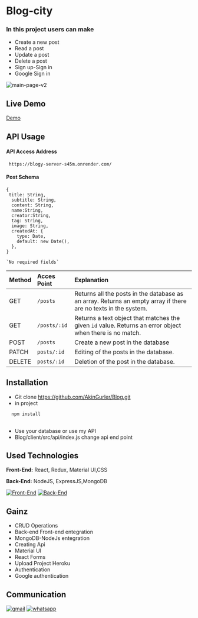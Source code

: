 # Blog-city
### In this project users can make
* Create a new post
* Read a post
* Update a post
* Delete a post
* Sign up-Sign in 
* Google Sign in

![main-page-v2](https://user-images.githubusercontent.com/99674716/189086353-fd0d9e75-fca3-4991-8fd2-672167d40dc8.png)

## Live Demo
[Demo](https://blogyfront-end.netlify.app/)

## API Usage

#### API Access Address

```
 https://blogy-server-s45m.onrender.com/
```
#### Post Schema
```
{
 title: String,
  subtitle: String,
  content: String,
  name:String,
  creator:String,
  tag: String,
  image: String,
  createdAt: {
    type: Date,
    default: new Date(),
  },
}

`No required fields`
```

| Method | Acces Point     | Explanation                |
| :-------- | :------- | :------------------------- |
| GET | `/posts` |Returns all the posts in the database as an array. Returns an empty array if there are no texts in the system. |
 GET | `/posts/:id` | Returns a text object that matches the given `id` value. Returns an error object when there is no match. |
| POST| `/posts` | Create a new post in the database |
| PATCH | `posts/:id` | Editing of the posts in the database. |
| DELETE | `posts/:id` | Deletion of the post in the database. |

## Installation 

* Git clone https://github.com/AkinGurler/Blog.git
* in project
```bash 
  npm install 
  
```
* Use your database or use my API
* Blog/client/src/api/index.js change api end point

## Used Technologies
**Front-End:** React, Redux, Material UI,CSS

**Back-End:** NodeJS, ExpressJS,MongoDB


[![Front-End](https://skills.thijs.gg/icons?i=react,redux,css,materialui&theme=light)](https://skills.thijs.gg)
[![Back-End](https://skills.thijs.gg/icons?i=nodejs,expressjs,mongodb&theme=light)](https://skills.thijs.gg)

## Gainz
* CRUD Operations
* Back-end Front-end entegration
* MongoDB-NodeJs entegration
* Creating Api
* Material UI
* React Forms
* Upload Project Heroku
* Authentication 
* Google authentication

  

## Communication

[![gmail](https://user-images.githubusercontent.com/99674716/185644867-49abb98d-3901-4011-ad5f-0b2d90bf024e.png)](mailto:akingurler.b@gmail.com)
[![whatsapp](https://user-images.githubusercontent.com/99674716/185643726-5f3fb3f2-bd11-4cd1-baf4-16cd6dae9d3b.png)](http://api.whatsapp.com/send?phone=905534600027)
